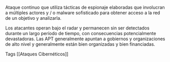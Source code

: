 Ataque continuo que utiliza tácticas de espionaje elaboradas que involucran a múltiples actores y / o malware sofisticado para obtener acceso a la red de un objetivo y analizarla.

Los atacantes operan bajo el radar y permanecen sin ser detectados durante un largo período de tiempo, con consecuencias potencialmente devastadoras. Las APT generalmente apuntan a gobiernos y organizaciones de alto nivel y generalmente están bien organizadas y bien financiadas.

Tags
[[Ataques Cibernéticos]]
